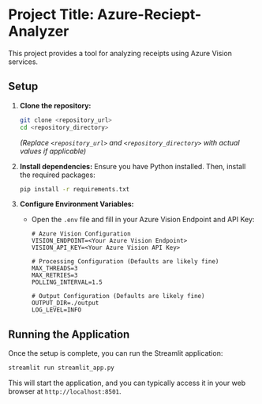 # Project Title: Azure-Reciept-Analyzer

This project provides a tool for analyzing receipts using Azure Vision services.

## Setup

1.  **Clone the repository:**
    ```bash
    git clone <repository_url>
    cd <repository_directory>
    ```
    *(Replace `<repository_url>` and `<repository_directory>` with actual values if applicable)*

2.  **Install dependencies:**
    Ensure you have Python installed. Then, install the required packages:
    ```bash
    pip install -r requirements.txt
    ```

3.  **Configure Environment Variables:**
    *   Open the `.env` file and fill in your Azure Vision Endpoint and API Key:
        ```env
        # Azure Vision Configuration
        VISION_ENDPOINT=<Your Azure Vision Endpoint>
        VISION_API_KEY=<Your Azure Vision API Key>

        # Processing Configuration (Defaults are likely fine)
        MAX_THREADS=3
        MAX_RETRIES=3
        POLLING_INTERVAL=1.5

        # Output Configuration (Defaults are likely fine)
        OUTPUT_DIR=./output
        LOG_LEVEL=INFO
        ```

## Running the Application

Once the setup is complete, you can run the Streamlit application:

```bash
streamlit run streamlit_app.py
```

This will start the application, and you can typically access it in your web browser at `http://localhost:8501`. 
